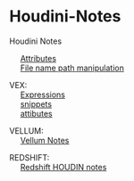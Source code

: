 # Houdini-Notes
Houdini Notes <br />

&nbsp;&nbsp;&nbsp;&nbsp;  [Attributes](Attributes.md) <br />
&nbsp;&nbsp;&nbsp;&nbsp;  [File name path manipulation](image_names_handling.md) <br />


VEX: <br />
&nbsp;&nbsp;&nbsp;&nbsp;  [Expressions](VEX_expressions.md) <br />
&nbsp;&nbsp;&nbsp;&nbsp;  [snippets](VEX_snippets.md) <br />
&nbsp;&nbsp;&nbsp;&nbsp;  [attibutes](Attributes.md) <br />

VELLUM: <br />
&nbsp;&nbsp;&nbsp;&nbsp;  [Vellum Notes](VELLUM_notes.md) <br />


REDSHIFT: <br />
&nbsp;&nbsp;&nbsp;&nbsp;  [Redshift HOUDIN notes](Redshift_notes.md) <br />
